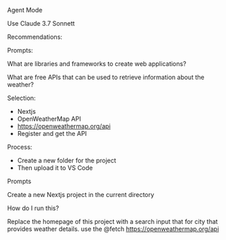 Agent Mode

Use Claude 3.7 Sonnett

Recommendations:

Prompts:

What are libraries and frameworks to create web applications?

What are free APIs that can be used to retrieve information about the weather? 

Selection:
- Nextjs
- OpenWeatherMap API
- https://openweathermap.org/api
- Register and get the API

Process:
- Create a new folder for the project
- Then upload it to VS Code

Prompts

Create a new Nextjs project in the current directory

How do I run this?

Replace the homepage of this project with a search input that for city that provides weather details. use the @fetch https://openweathermap.org/api